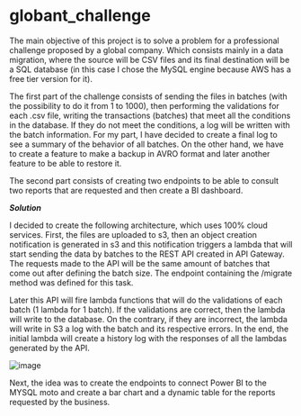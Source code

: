 # globant_challenge
The main objective of this project is to solve a problem for a professional challenge proposed by a global company. Which consists mainly in a data migration, where the source will be CSV files and its final destination will be a SQL database (in this case I chose the MySQL engine because AWS has a free tier version for it).

The first part of the challenge consists of sending the files in batches (with the possibility to do it from 1 to 1000), then performing the validations for each .csv file, writing the transactions (batches) that meet all the conditions in the database. If they do not meet the conditions, a log will be written with the batch information. For my part, I have decided to create a final log to see a summary of the behavior of all batches. On the other hand, we have to create a feature to make a backup in AVRO format and later another feature to be able to restore it.

The second part consists of creating two endpoints to be able to consult two reports that are requested and then create a BI dashboard.



***Solution***

I decided to create the following architecture, which uses 100% cloud services. First, the files are uploaded to s3, then an object creation notification is generated in s3 and this notification triggers a lambda that will start sending the data by batches to the REST API created in API Gateway. The requests made to the API will be the same amount of batches that come out after defining the batch size. The endpoint containing the /migrate method was defined for this task.

Later this API will fire lambda functions that will do the validations of each batch (1 lambda for 1 batch). If the validations are correct, then the lambda will write to the database. On the contrary, if they are incorrect, the lambda will write in S3 a log with the batch and its respective errors. In the end, the initial lambda will create a history log with the responses of all the lambdas generated by the API.


![image](https://github.com/user-attachments/assets/174b5471-9d47-46f2-8d7e-06cfd8dbdf02)

Next, the idea was to create the endpoints to connect Power BI to the MYSQL moto and create a bar chart and a dynamic table for the reports requested by the business.
